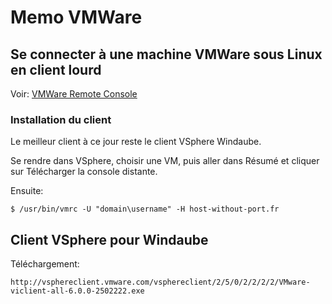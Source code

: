 # Memo VMWare

## Se connecter à une machine VMWare sous Linux en client lourd

Voir: [VMWare Remote Console](https://kb.vmware.com/s/article/2091284)

### Installation du client

Le meilleur client à ce jour reste le client VSphere Windaube.

Se rendre dans VSphere, choisir une VM, puis aller dans Résumé et cliquer sur Télécharger la console distante.

Ensuite:

	$ /usr/bin/vmrc -U "domain\username" -H host-without-port.fr

## Client VSphere pour Windaube

Téléchargement:

	http://vsphereclient.vmware.com/vsphereclient/2/5/0/2/2/2/2/VMware-viclient-all-6.0.0-2502222.exe


